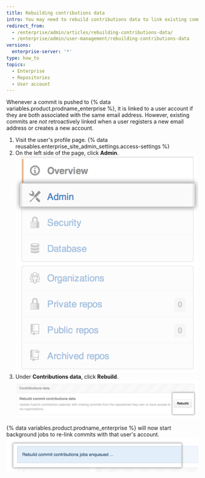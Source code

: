 ```yaml
---
title: Rebuilding contributions data
intro: You may need to rebuild contributions data to link existing commits to a user account.
redirect_from:
  - /enterprise/admin/articles/rebuilding-contributions-data/
  - /enterprise/admin/user-management/rebuilding-contributions-data
versions:
  enterprise-server: '*'
type: how_to
topics:
  - Enterprise
  - Repositories
  - User account
---
```


Whenever a commit is pushed to {% data variables.product.prodname_enterprise %}, it is linked to a user account if they are both associated with the same email address. However, existing commits are *not* retroactively linked when a user registers a new email address or creates a new account.

1. Visit the user's profile page.
{% data reusables.enterprise_site_admin_settings.access-settings %}
3. On the left side of the page, click **Admin**.
  ![Admin tab](/assets/images/enterprise/site-admin-settings/admin-tab.png)
4. Under **Contributions data**, click **Rebuild**.
![Rebuild button](/assets/images/enterprise/site-admin-settings/rebuild-button.png)

{% data variables.product.prodname_enterprise %} will now start background jobs to re-link commits with that user's account.
  ![Queued rebuild jobs](/assets/images/enterprise/site-admin-settings/rebuild-jobs.png)
